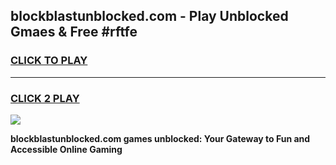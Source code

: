 
## blockblastunblocked.com - Play Unblocked Gmaes & Free #rftfe
<h3>
<a href="https://news.freeplayer.one?title=blockblastunblocked.com&ref=26F">CLICK TO PLAY</a></h3>
<hr>

<h3>
<a href="https://news.freeplayer.one?title=blockblastunblocked.com&ref=26F">CLICK 2 PLAY</a>
  
</h3>

<a href="https://news.freeplayer.one?title=blockblastunblocked.com&ref=26F/"><img src="https://clearcache.store/games.png"></a>


**blockblastunblocked.com games unblocked: Your Gateway to Fun and Accessible Online Gaming**
